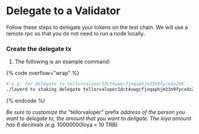 # Delegate to a Validator

Follow these steps to delegate your tokens on the test chain. We will use a remote rpc so that you do not need to run a node locally.

### Create the delegate tx

1. The following is an example command:

{% code overflow="wrap" %}
```sh
# e.g. for delegate to tellorvaloper1dct4uwgcfjxqaphjm33n9fycxdz2m6
./layerd tx staking delegate tellorvaloper1dct4uwgcfjxqaphjm33n9fycxdz2m6 123000000loya --from $ACCOUNT_NAME --fees 5loya --chain-id layertest-3
```
{% endcode %}

_Be sure to customize the "_&#x74;ellorvaloper" prefix _address of the person you want to delegate to, the amount that you want to deligate. The loya amount has 6 decimals (e.g._ 10000000loya = 10 TRB)

